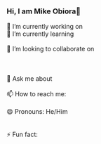 ### Hi, I am Mike Obiora👋 

🔭 I’m currently working on
<br> 🌱 I’m currently learning <br>
<br> 👯 I’m looking to collaborate on <br>
<br><br><br>💬 Ask me about <br>
<br>📫 How to reach me: <br>
<br>😄 Pronouns: He/Him <br>
<br><br>⚡ Fun fact: <br>
